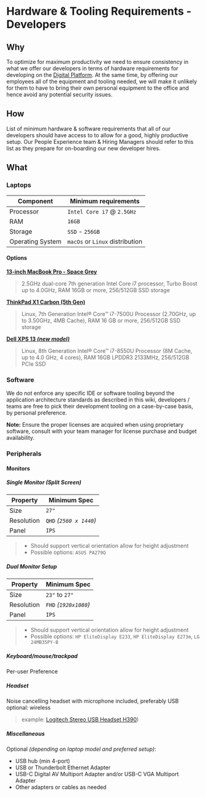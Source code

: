 # Hardware & Tooling Requirements - Developers

## Why

To optimize for maximum productivity we need to ensure consistency in what we offer our developers in terms of hardware requirements for developing on the [Digital Platform](digital-paltform.md). At the same time, by offering our employees all of the equipment and tooling needed, we will make it unlikely for them to have to bring their own personal equipment to the office and hence avoid any potential security issues.

## How

List of minimum hardware & software requirements that all of our developers should have access to to allow for a good, highly productive setup. Our People Experience team & Hiring Managers should refer to this list as they prepare for on-boarding our new developer hires.

## What

### Laptops

| Component        | Minimum requirements            |
| ---------------- | ------------------------------- |
| Processor        | `Intel Core i7` @ `2.5GHz`      |
| RAM              | `16GB`                          |
| Storage          | `SSD` - `256GB`                 |
| Operating System | `macOs` or `Linux` distribution |

#### Options

**[13‑inch MacBook Pro - Space Grey](https://www.apple.com/ca/shop/buy-mac/macbook-pro/13-inch-space-grey-2.3ghz-256gb#)**

> 2.5GHz dual-core 7th generation Intel Core i7 processor, Turbo Boost up to 4.0GHz, RAM 16GB or more, 256/512GB SSD storage

**[ThinkPad X1 Carbon (5th Gen)](https://www.lenovo.com/ca/en/laptops/thinkpad/thinkpad-x/ThinkPad-X1-Carbon-5th-Gen/p/22TP2TXX15G)**

> Linux, 7th Generation Intel® Core™ i7-7500U Processor (2.70GHz, up to 3.50GHz, 4MB Cache), RAM 16 GB or more, 256/512GB SSD storage

**[Dell XPS 13 _(new model)_](https://www.dell.com/en-ca/shop/dell-laptops-netbooks-and-tablets/new-xps-13-laptop/spd/xps-13-9370-laptop?view=configurations&appliedRefinements=103)**

> Linux, 8th Generation Intel® Core™ i7-8550U Processor (8M Cache, up to 4.0 GHz, 4 cores), RAM 16GB LPDDR3 2133MHz, 256/512GB PCIe SSD

### Software

We do not enforce any specific IDE or software tooling beyond the application architecture standards as described in this wiki, developers / teams are free to pick their development tooling on a case-by-case basis, by personal preference.

**Note:** Ensure the proper licenses are acquired when using proprietary software, consult with your team manager for license purchase and budget availability.

### Peripherals

#### Monitors

##### Single Monitor _(Split Screen)_

| Property   | Minimum Spec            |
| ---------- | ----------------------- |
| Size       | `27"`                   |
| Resolution | `QHD` _(`2560 x 1440`)_ |
| Panel      | `IPS`                   |

> - Should support vertical orientation allow for height adjustment
> - Possible options: `ASUS PA279Q`

##### Dual Monitor Setup

| Property   | Minimum Spec          |
| ---------- | --------------------- |
| Size       | `23"` to `27"`        |
| Resolution | `FHD` _(`1920x1080`)_ |
| Panel      | `IPS`                 |

> - Should support vertical orientation allow for height adjustment
> - Possible options: `HP EliteDisplay E233`, `HP EliteDisplay E273m`, `LG 24MB35PY-B`

##### Keyboard/mouse/trackpad

Per-user Preference

##### Headset

Noise cancelling headset with microphone included, preferably USB
optional: wireless

> example: [Logitech Stereo USB Headset H390](https://www.bestbuy.ca/en-ca/product/logitech-stereo-usb-headset-h390/10094104.aspx))

##### Miscellaneous

Optional _(depending on laptop model and preferred setup)_:

- USB hub (min 4-port)
- USB or Thunderbolt Ethernet Adapter
- USB-C Digital AV Multiport Adapter and/or USB-C VGA Multiport Adapter
- Other adapters or cables as needed

